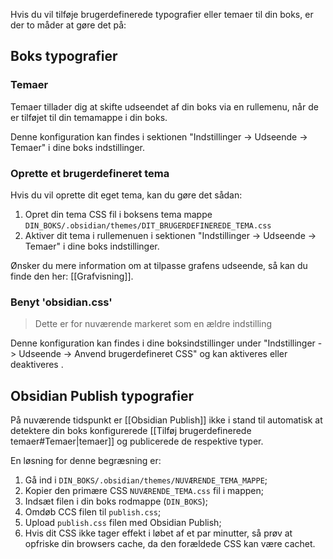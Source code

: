 Hvis du vil tilføje brugerdefinerede typografier eller temaer til din boks, er der to måder at gøre det på:

## Boks typografier

### Temaer

Temaer tillader dig at skifte udseendet af din boks via en rullemenu, når de er tilføjet til din temamappe i din boks.

Denne konfiguration kan findes i sektionen "Indstillinger -> Udseende -> Temaer" i dine boks indstillinger.

### Oprette et brugerdefineret tema

Hvis du vil oprette dit eget tema, kan du gøre det sådan:

1. Opret din tema CSS fil i boksens tema mappe `DIN_BOKS/.obsidian/themes/DIT_BRUGERDEFINEREDE_TEMA.css`
2. Aktiver dit tema i rullemenuen i sektionen "Indstillinger -> Udseende -> Temaer" i dine boks indstillinger.

Ønsker du mere information om at tilpasse grafens udseende, så kan du finde den her: [[Grafvisning]].

### Benyt 'obsidian.css'

> Dette er for nuværende markeret som en ældre indstilling

Denne konfiguration kan findes i dine boksindstillinger under "Indstillinger -> Udseende -> Anvend brugerdefineret CSS" og kan aktiveres eller deaktiveres .

## Obsidian Publish typografier

På nuværende tidspunkt er [[Obsidian Publish]] ikke i stand til automatisk at detektere din boks konfigurerede [[Tilføj brugerdefinerede temaer#Temaer|temaer]] og publicerede de respektive typer.

En løsning for denne begræsning er:

1. Gå ind i `DIN_BOKS/.obsidian/themes/NUVÆRENDE_TEMA_MAPPE`;
2. Kopier den primære CSS `NUVÆRENDE_TEMA.css` fil i mappen; 
3. Indsæt filen i din boks rodmappe (`DIN_BOKS`);
4. Omdøb CCS filen til  `publish.css`;
5. Upload `publish.css` filen med Obsidian Publish;
6. Hvis dit CSS ikke tager effekt i løbet af et par minutter, så prøv at opfriske din browsers cache, da den forældede CSS kan være cachet.

